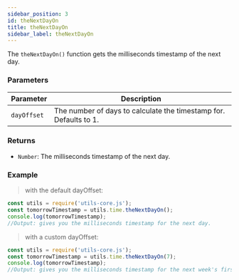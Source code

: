 ```yaml
---
sidebar_position: 3
id: theNextDayOn
title: theNextDayOn
sidebar_label: theNextDayOn
---
```


The `theNextDayOn()` function gets the milliseconds timestamp of the next day.

### Parameters

| Parameter      | Description                                                      |
|----------------|------------------------------------------------------------------|
| `dayOffset`    | The number of days to calculate the timestamp for. Defaults to 1. |

### Returns

- `Number`: The milliseconds timestamp of the next day.

### Example

> with the default dayOffset:

```js
const utils = require('utils-core.js');
const tomorrowTimestamp = utils.time.theNextDayOn();
console.log(tomorrowTimestamp);
//Output: gives you the milliseconds timestamp for the next day.
```
> with a custom dayOffset:

```js
const utils = require('utils-core.js');
const tomorrowTimestamp = utils.time.theNextDayOn(7);
console.log(tomorrowTimestamp);
//Output: gives you the milliseconds timestamp for the next week's first day.
```


